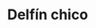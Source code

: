 ---
title: Delfín chico
date: 
draft: false

# descripcion
description : Dije de plata y nácar

materials: Plata 925

color: Plateado y nácar blanco

dimensions: 1cm ancho

code: 02-25-0685

type: "Dijes"

categories: []

price: $2.290,00

price_eftvo: $1.950,00

# Images
# first image will be shown in the product page
images:
  # - image: "images/path_to_image"
  # La ubicacion de las imagenes es imagenes/Dijes/Dijes.Nácar/02-25-0685-delfin-chico
  - image: "./images/dijes/nácar/02-25-0685.JPG"
---